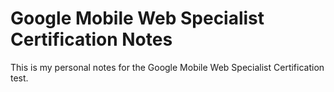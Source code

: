 # Google Mobile Web Specialist Certification Notes
This is my personal notes for the Google Mobile Web Specialist Certification test.